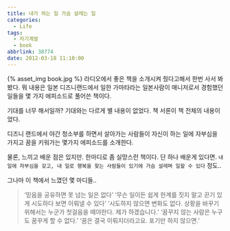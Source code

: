 ```yaml
---
title: 내가 하는 일 가슴 설레는 일
categories:
  - Life
tags:
  - 자기계발
  - book
abbrlink: 38774
date: 2012-03-18 11:10:00
---
```


{% asset_img book.jpg %}
라디오에서 좋은 책을 소개시켜 줬다고해서 한번 사서 봐봤다.
뭐 내용은 일본 디즈니랜드에서 일한 가마타라는 일본사람이 매니저로서 경험했던일들을 몇 가지 에피소드로 풀어쓴 책이다.

기대를 너무 해서일까? 기대와는 다르게 별 내용이 없었다.
책 서론이 책 전체의 내용이 었다.

디즈니 랜드에서 야간 청소부를 하면서 살아가는 사람들이 자신이 하는 일에 자부심을 가지고
꿈을 키워가는 몇가지 에피소드를 소개한다.

물론, 느끼고 배운 점은 있지만. 한마디로 좀 실망스런 책이다.
단 하나 배운게 있다면.
`내 일에 자부심을 갖고, 내 일로 행복을 찾는 사람들이 있기에 가슴 설레며 일할 수 있다` 정도..

그나마 이 책에서 느꼈던 몇 마디들..

> ‘믿음을 공유하면 못 넘는 일은 없다’
> ‘무슨 일이든 쉽게 한계를 짓지 말고 끈기 있게 시도하다 보면 이뤄낼 수 있다’
> ‘시도하지 않으면 변화도 없다. 상황을 바꾸기 위해서는 누군가 첫걸음을 떼야한다. 제가 하겠습니다.’
> ‘꿈꾸지 않는 사람은 누구도 꿈꾸게 할 수 없다.’
> ‘꿈은 결국 이뤄지더라고요. 포기만 하지 않으면.’
